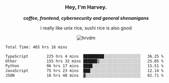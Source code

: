 <div align="center">
    <h3> Hey, I'm Harvey.</h3>
    <p><i><b>coffee, frontend, cybersecurity and general shenanigans</b></i></p>
    <p>i really like unix rice, sushi rice is also good</p>
</div>

<p align="center">  <img src="https://komarev.com/ghpvc/?username=hrvdm&label=Views&color=252733&style=for-the-badge" alt="hrvdm" /> </p>

<!--START_SECTION:waka-->

```txt
Total Time: 465 hrs 16 mins

TypeScript        225 hrs 4 mins  █████████░░░░░░░░░░░░░░░░   36.25 %
Other             155 hrs 32 mins ██████▒░░░░░░░░░░░░░░░░░░   25.05 %
Python            96 hrs 17 mins  ████░░░░░░░░░░░░░░░░░░░░░   15.51 %
JavaScript        75 hrs 23 mins  ███░░░░░░░░░░░░░░░░░░░░░░   12.14 %
JSON              16 hrs 48 mins  ▓░░░░░░░░░░░░░░░░░░░░░░░░   02.71 %
```

<!--END_SECTION:waka-->
